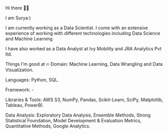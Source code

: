 Hi there 👋🏻

I am Surya:) 

I am currently working as a Data Scientist. I come with an extensive experience of working with different technologies including Data Science and Machine Learning

I have also worked as a Data Analyst at Ivy Mobility and JRA Analytics Pvt ltd.

Things I'm good at 🔥
Domain: Machine Learning, Data Wrangling and Data Visualization.

Languages: Python, SQL.

Framework: -

Libraries & Tools: AWS S3,  NumPy, Pandas, Scikit-Learn, SciPy, Matplotlib, Tableau, PowerBI.

Data Analysis: Exploratory Data Analysis, Ensemble Methods, Strong Statistical Foundation, Model Development & Evaluation Metrics, Quantitative Methods, Google Analytics.
